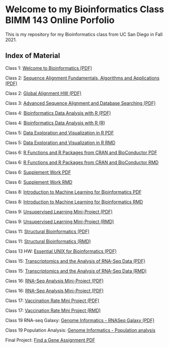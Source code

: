 # Welcome to my Bioinformatics Class BIMM 143 Online Porfolio

This is my repository for my Bioinformatics class from UC San Diego in Fall 2021. 

## Index of Material

Class 1: [Welcome to Bioinformatics (PDF)](https://github.com/huemi25/BIMM-143/files/7666573/BIMM.143_Lab.1_Mi.Tran.pdf)

Class 2: [Sequence Alignment Fundamentals, Algorithms and Applications (PDF)](https://github.com/huemi25/BIMM-143/files/7666301/BIMM.143_Lab.2_Mi.Tran.pdf)

Class 2: [Global Alignment HW (PDF)](https://github.com/huemi25/BIMM-143/files/7666328/BIMM.143_Alignment.HW_Mi.Tran.pdf)

Class 3: [Advanced Sequence Alignment and Database Searching (PDF)](https://github.com/huemi25/BIMM-143/files/7666337/BIMM.143_Lab.3_Mi.Tran.pdf)

Class 4: [Bioinformatics Data Analysis with R (PDF)](https://github.com/huemi25/BIMM-143/files/7666370/BIMM-143_Lab4_Mi-Tran.pdf)

Class 4: [Bioinformatics Data Analysis with R (R)](https://github.com/huemi25/BIMM-143/blob/10c367df881d25ab4b7139fa947833e22e4cda47/BIMM%20143%20Class%204%20R)

Class 5: [Data Exploration and Visualization in R PDF](https://github.com/huemi25/BIMM-143/files/7666378/BIMM.143_Lab.5_Mi.Tran.pdf)

Class 5: [Data Exploration and Visualization in R RMD](https://github.com/huemi25/BIMM-143/blob/main/BIMM%20143-Class%205%20Git.R)

Class 6: [R Functions and R Packages from CRAN and BioConductor PDF](https://github.com/huemi25/BIMM-143/files/7666381/BIMM.143_Lab.6_Mi.Tran.pdf)

Class 6: [R Functions and R Packages from CRAN and BioConductor RMD](https://github.com/huemi25/BIMM-143/blob/0ef09fcd5044601ee4e301de80f76a0c59fe31c2/BIMM%20143%20Class%206%20Git.Rmd)

Class 6: [Supplement Work PDF](https://github.com/huemi25/BIMM-143/files/7666399/BIMM.143.Class.6.HW.Q6.pdf)

Class 6: [Supplement Work RMD](https://github.com/huemi25/BIMM-143/blob/0ef09fcd5044601ee4e301de80f76a0c59fe31c2/BIMM%20143%20Class%206%20HW%20Q6%20(Git).Rmd)

Class 8: [Introduction to Machine Learning for Bioinformatics PDF](https://github.com/huemi25/BIMM-143/files/7666411/BIMM.143.Class.8.Machine.Learning.Lab.Report.pdf)

Class 8: [Introduction to Machine Learning for Bioinformatics RMD](https://github.com/huemi25/BIMM-143/blob/b53de1f6101e0e5c26a2d5755ed79ea0835fc5f4/BIMM%20143%20Class%208%20Lab.Rmd)

Class 9: [Unsupervised Learning Mini-Project (PDF)](https://github.com/huemi25/BIMM-143/files/7666434/BIMM.143.Class.9.Lab.pdf)

Class 9: [Unsupervised Learning Mini-Project (RMD)](https://github.com/huemi25/BIMM-143/blob/10c367df881d25ab4b7139fa947833e22e4cda47/BIMM%20143%20Class%209%20Mini%20Project.Rmd)

Class 11: [Structural Bioinformatics (PDF)](https://github.com/huemi25/BIMM-143/files/7666445/BIMM.143.Lab.11.pdf)

Class 11: [Structural Bioinformatics (RMD)](https://github.com/huemi25/BIMM-143/blob/161c9771ba04171692021e74793abf0718ff1ff7/BIMM%20143%20Lab%2011%20Structural%20Bioinformatics%20(Part%201).Rmd)

Class 13 HW: [Essential UNIX for Bioinformatics (PDF)](https://github.com/huemi25/BIMM-143/files/7666454/BIMM.143.Class.13.HW_unix_questions.pdf)

Class 15: [Transcriptomics and the Analysis of RNA-Seq Data (PDF)](https://github.com/huemi25/BIMM-143/files/7666461/BIMM.143.Lab.15.Mi.Tran.pdf)

Class 15: [Transcriptomics and the Analysis of RNA-Seq Data (RMD)](https://github.com/huemi25/BIMM-143/blob/2ec6870f9fcf5432e36b74a9f395687aee3eed11/BIMM%20143%20Lab%2015%20Mi%20Tran%20(2).Rmd)

Class 16: [RNA-Seq Analysis Mini-Project (PDF)](https://github.com/huemi25/BIMM-143/files/7666470/BIMM-143-Lab-16-Extra-Credit.pdf)

Class 16: [RNA-Seq Analysis Mini-Project (PDF)](https://github.com/huemi25/BIMM-143/blob/56fbfa89e91bb0cb8f7cf660cfd61c660a79d776/BIMM%20143%20Lab%2016%20Extra%20Credit.Rmd)

Class 17: [Vaccination Rate Mini Project (PDF)](https://github.com/huemi25/BIMM-143/files/7666475/BIMM.143.Lab.17.Mi.Tran.Updated.pdf)

Class 17: [Vaccination Rate Mini Project (RMD)](https://github.com/huemi25/BIMM-143/blob/0da1b0530b8f840397f29cd84a0656e29de07426/BIMM%20143%20Lab%2017%20Mi%20Tran%202.Rmd)

Class 19 RNA-seq Galaxy: [Genome Informatics - RNASeq Galaxy (PDF)](https://github.com/huemi25/BIMM-143/blob/702f6b98f830ea92a3aa99c582b20729db81d495/BIMM%20143_Lab%2019_Mi%20Tran.pdf)

Class 19 Population Analysis: [Genome Informatics - Population analysis](https://github.com/huemi25/BIMM-143/blob/4926c0a3e7a527607ba5211ad7abd02a1e9e597c/BIMM%20143%20Class%2019%20HW%20EC.Rmd)

Final Project: [Find a Gene Assignment PDF](https://github.com/huemi25/BIMM-143/files/7666311/BIMM.143_Find.a.Gene.Project_Mi.Tran.pdf)
